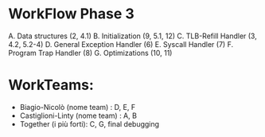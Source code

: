 # WorkFlow Phase 3

A. Data structures (2, 4.1)
B. Initialization (9, 5.1, 12)
C. TLB-Refill Handler (3, 4.2, 5.2-4)
D. General Exception Handler (6)
E. Syscall Handler (7)
F. Program Trap Handler (8)
G. Optimizations (10, 11)

# WorkTeams:

- Biagio-Nicolò     (nome team)  : D, E, F
- Castiglioni-Linty (nome team)  : A, B
- Together          (i più forti): C, G, final debugging
